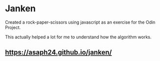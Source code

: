 # Janken

Created a rock-paper-scissors using javascript as an exercise  for the Odin Project.

This actually helped a lot for me to understand how the algorithm works.

## https://asaph24.github.io/janken/
